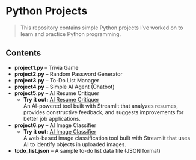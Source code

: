 # Python Projects

> This repository contains simple Python projects I’ve worked on to learn and practice Python programming.

## Contents

- **project1.py** – Trivia Game  
- **project2.py** – Random Password Generator  
- **project3.py** – To-Do List Manager  
- **project4.py** – Simple AI Agent (Chatbot)  
- **project5.py** – AI Resume Critiquer  
  - **Try it out:** [AI Resume Critiquer](https://imageclassifierai1.streamlit.app/)  
    An AI-powered tool built with Streamlit that analyzes resumes, provides constructive feedback, and suggests improvements for better job applications.  
- **project6.py** – AI Image Classifier  
  - **Try it out:** [AI Image Classifier](https://imageclassifierai.streamlit.app/)  
    A web-based image classification tool built with Streamlit that uses AI to identify objects in uploaded images.  
- **todo_list.json** – A sample to-do list data file (JSON format)


